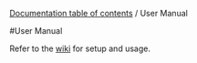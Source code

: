 [Documentation table of contents](TOC.md) / User Manual

#User Manual

Refer to the [wiki](https://github.com/deib-polimi/modaclouds-monitoring-manager/wiki) for setup and usage.